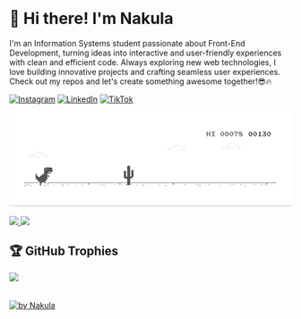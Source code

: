 <p align="left"> <img src="https://komarev.com/ghpvc/?username=fatkhur03&label=Profile%20views&color=0e75b6&style=flat" alt="" /> </p>

# 👋 Hi there! I'm Nakula

I'm an Information Systems student passionate about Front-End Development, turning ideas into interactive and user-friendly experiences with clean and efficient code. Always exploring new web technologies, I love building innovative projects and crafting seamless user experiences. Check out my repos and let's create something awesome together!😎🔥
 
<!-- ## 🌐 Socials: -->
<!-- [![Instagram](https://img.shields.io/badge/Instagram-%23E4405F.svg?logo=Instagram&logoColor=white)](https://instagram.com/story.thur) [![LinkedIn](https://img.shields.io/badge/LinkedIn-%230077B5.svg?logo=linkedin&logoColor=white)](https://www.linkedin.com/in/fatkhurrhn/)  -->

[![Instagram](https://img.shields.io/badge/Instagram-%23E4405F.svg?logo=Instagram&logoColor=white)](https://www.instagram.com/story.thur) [![LinkedIn](https://img.shields.io/badge/LinkedIn-%230077B5.svg?logo=linkedin&logoColor=white)](https://www.linkedin.com/in/fatkhurrhn) [![TikTok](https://img.shields.io/badge/TikTok-%23000000.svg?logo=TikTok&logoColor=white)](https://www.tiktok.com/@fatkhurrhnn)

[![image](https://github.com/fatkhurrhn/fatkhurrhn/blob/main/dino.gif)](https://fatkhurrhn.vercel.app/)

<p align="left">
<a href="https://github.com/fatkhurrhn">
<img height="180em" src="https://github-readme-stats-eight-theta.vercel.app/api?username=fatkhurrhn&show_icons=true&theme=algolia&include_all_commits=true&count_private=true"/>
<img height="180em" src="https://github-readme-stats-eight-theta.vercel.app/api/top-langs/?username=kamachiii&layout=compact&theme=algolia"/>
</a>
</p>

 ## 🏆 GitHub Trophies
![](https://github-profile-trophy.vercel.app/?username=fatkhurrhn&theme=onestar&title=MultiLanguage,Stars,Commits,Repositories,Followers,Experience,PullRequest)

<!-- ## 💻 Technical Skills:

- **Frontend Development:** HTML/CSS3, JavaScript, Bootstrap :v
- **Tools and Design:** VSCode, GitHub and Figma -->
<!-- snake graph -->
<!-- <div align="center">
  <picture>
    <source media="(prefers-color-scheme: dark)" srcset="https://github.com/fatkhurrhn/fatkhurrhn/blob/main/github-contribution-grid-snake-dark.svg" />
    <source media="(prefers-color-scheme: light), (prefers-color-scheme: no-preference)" srcset="https://github.com/fatkhurrhn/fatkhurrhn/blob/main/github-contribution-grid-snake.svg" />
    <img src="https://github.com/fatkhurrhn/fatkhurrhn/blob/main/github-contribution-grid-snake.svg" alt="github-snake" />
  </picture>
<h4> _generated with [Platane/snk](https://platane.me/snk/)_</h4>
</div> -->
<br>
<div align="left">
<!--   <img src="https://github-readme-activity-graph.vercel.app/graph?username=fatkhurrhn&radius=16&theme=react&area=true&order=5" height="auto" alt="by fatkhurhhn"/> -->
  <a href="https://fatkhurrhn.vercel.app/">
    <img src="https://github-readme-activity-graph.vercel.app/graph?username=Nklasyfa&theme=github-compact&radius=16" height="auto" alt="by Nakula"/>
</a>







